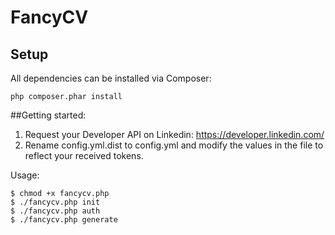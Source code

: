 # FancyCV
## Setup
All dependencies can be installed via Composer:

    php composer.phar install

##Getting started:
1. Request your Developer API on Linkedin: https://developer.linkedin.com/
2. Rename config.yml.dist to config.yml and modify the values in the file to reflect your
   received tokens.

Usage:
```
$ chmod +x fancycv.php
$ ./fancycv.php init
$ ./fancycv.php auth
$ ./fancycv.php generate
```
